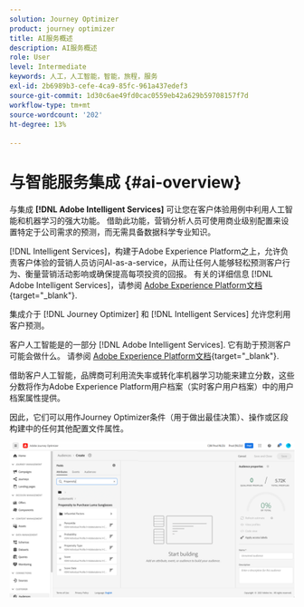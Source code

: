 ```yaml
---
solution: Journey Optimizer
product: journey optimizer
title: AI服务概述
description: AI服务概述
role: User
level: Intermediate
keywords: 人工，人工智能，智能，旅程，服务
exl-id: 2b6989b3-cefe-4ca9-85fc-961a437edef3
source-git-commit: 1d30c6ae49fd0cac0559eb42a629b59708157f7d
workflow-type: tm+mt
source-wordcount: '202'
ht-degree: 13%

---
```


# 与智能服务集成 {#ai-overview}

与集成 **[!DNL Adobe Intelligent Services]** 可让您在客户体验用例中利用人工智能和机器学习的强大功能。 借助此功能，营销分析人员可使用商业级别配置来设置特定于公司需求的预测，而无需具备数据科学专业知识。

[!DNL Intelligent Services]，构建于Adobe Experience Platform之上，允许负责客户体验的营销人员访问AI-as-a-service，从而让任何人能够轻松预测客户行为、衡量营销活动影响或确保提高每项投资的回报。 有关的详细信息 [!DNL Adobe Intelligent Services]，请参阅 [Adobe Experience Platform文档](https://experienceleague.adobe.com/docs/experience-platform/intelligent-services/home.html){target="_blank"}.

集成介于 [!DNL Journey Optimizer] 和 [!DNL Intelligent Services] 允许您利用客户预测。

客户人工智能是的一部分 [!DNL Adobe Intelligent Services]. 它有助于预测客户可能会做什么。 请参阅 [Adobe Experience Platform文档](https://experienceleague.adobe.com/docs/experience-platform/intelligent-services/customer-ai/overview.html){target="_blank"}.

借助客户人工智能，品牌商可利用流失率或转化率机器学习功能来建立分数，这些分数将作为Adobe Experience Platform用户档案（实时客户用户档案）中的用户档案属性提供。

因此，它们可以用作Journey Optimizer条件（用于做出最佳决策）、操作或区段构建中的任何其他配置文件属性。

![](assets/customer-ai.png)

